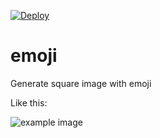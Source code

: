 [![Deploy](https://www.herokucdn.com/deploy/button.svg)](https://heroku.com/deploy)


# emoji
Generate square image with emoji

Like this:

![example image](https://user-images.githubusercontent.com/5613295/49039369-9af46680-f1d0-11e8-8cbe-ae04ff4ce069.png)
